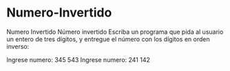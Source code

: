 # Numero-Invertido
Numero Invertido
Número invertido
Escriba un programa que pida al usuario un entero de tres dígitos, y entregue el número con los dígitos en orden inverso:

Ingrese numero: 345
543
Ingrese numero: 241
142
